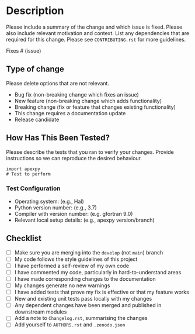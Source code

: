 Description
===========

Please include a summary of the change and which issue is fixed. Please also
include relevant motivation and context. List any dependencies that are required
for this change.  Please see ``CONTRIBUTING.rst`` for more guidelines.

Fixes # (issue)

Type of change
--------------
Please delete options that are not relevant.

* Bug fix (non-breaking change which fixes an issue)
* New feature (non-breaking change which adds functionality)
* Breaking change (fix or feature that changes existing functionality)
* This change requires a documentation update
* Release candidate

How Has This Been Tested?
-------------------------
Please describe the tests that you ran to verify your changes. Provide
instructions so we can reproduce the desired behaviour.

```
import apexpy
# Test to perform
```

### Test Configuration

* Operating system: (e.g., Hal)
* Python version number: (e.g., 3.7)
* Compiler with version number: (e.g. gfortran 9.0)
* Relevant local setup details: (e.g., apexpy version/branch)

Checklist
---------
- [ ] Make sure you are merging into the ``develop`` (not ``main``) branch
- [ ] My code follows the style guidelines of this project
- [ ] I have performed a self-review of my own code
- [ ] I have commented my code, particularly in hard-to-understand areas
- [ ] I have made corresponding changes to the documentation
- [ ] My changes generate no new warnings
- [ ] I have added tests that prove my fix is effective or that my feature works
- [ ] New and existing unit tests pass locally with my changes
- [ ] Any dependent changes have been merged and published in downstream modules
- [ ] Add a note to ``Changelog.rst``, summarising the changes
- [ ] Add yourself to ``AUTHORS.rst`` and ``.zenodo.json``

